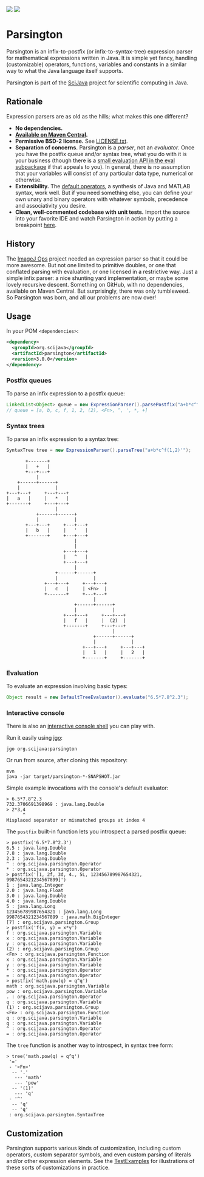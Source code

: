 [![](https://img.shields.io/maven-central/v/org.scijava/parsington.svg)](https://search.maven.org/#search%7Cgav%7C1%7Cg%3A%22org.scijava%22%20AND%20a%3A%22parsington%22)
[![](https://github.com/scijava/parsington/actions/workflows/build-main.yml/badge.svg)](https://github.com/scijava/parsington/actions/workflows/build-main.yml)

# Parsington

Parsington is an infix-to-postfix (or infix-to-syntax-tree) expression parser
for mathematical expressions written in Java. It is simple yet fancy, handling
(customizable) operators, functions, variables and constants in a similar way
to what the Java language itself supports.

Parsington is part of the [SciJava](https://scijava.org/) project
for scientific computing in Java.

## Rationale

Expression parsers are as old as the hills; what makes this one different?

* __No dependencies.__
* __[Available on Maven Central](https://search.maven.org/#search%7Cga%7C1%7Cg%3A%22org.scijava%22%20AND%20a%3A%22parsington%22).__
* __Permissive BSD-2 license.__ See [LICENSE.txt](LICENSE.txt).
* __Separation of concerns.__ Parsington is a _parser_, not an _evaluator_.
  Once you have the postfix queue and/or syntax tree, what you do with it is
  your business (though there is a [small evaluation API in the eval
  subpackage](src/main/java/org/scijava/parsington/eval) if that appeals to you).
  In general, there is no assumption that your variables will consist of any
  particular data type, numerical or otherwise.
* __Extensibility.__ The
  [default operators](src/main/java/org/scijava/parsington/Operators.java), a
  synthesis of Java and MATLAB syntax, work well. But if you need something
  else, you can define your own unary and binary operators with whatever
  symbols, precedence and associativity you desire.
* __Clean, well-commented codebase with unit tests.__ Import the source into
  your favorite IDE and watch Parsington in action by putting a breakpoint
  [here](src/main/java/org/scijava/parsington/ParseOperation.java#L70-L72).

## History

The [ImageJ Ops](https://github.com/imagej/imagej-ops) project needed an
expression parser so that it could be more awesome. But not one limited to
primitive doubles, or one that conflated parsing with evaluation, or one
licensed in a restrictive way. Just a simple infix parser: a nice shunting yard
implementation, or maybe some lovely recursive descent. Something on GitHub,
with no dependencies, available on Maven Central. But surprisingly, there was
only tumbleweed. So Parsington was born, and all our problems are now over!

## Usage

In your POM `<dependencies>`:
```xml
<dependency>
  <groupId>org.scijava</groupId>
  <artifactId>parsington</artifactId>
  <version>3.0.0</version>
</dependency>
```

### Postfix queues

To parse an infix expression to a postfix queue:
```java
LinkedList<Object> queue = new ExpressionParser().parsePostfix("a+b*c^f(1,2)'");
// queue = [a, b, c, f, 1, 2, (2), <Fn>, ^, ', *, +]
```

### Syntax trees

To parse an infix expression to a syntax tree:
```java
SyntaxTree tree = new ExpressionParser().parseTree("a+b*c^f(1,2)'");
```
```
       +-------+
       |   +   |
       +---+---+
           |
    +------+------+
    |             |
+---+---+     +---+---+
|   a   |     |   *   |
+-------+     +---+---+
                  |
           +------+------+
           |             |
       +---+---+     +---+---+
       |   b   |     |   '   |
       +-------+     +---+---+
                         |
                         |
                     +---+---+
                     |   ^   |
                     +---+---+
                         |
                  +------+------+
                  |             |
              +---+---+     +---+---+
              |   c   |     | <Fn>  |
              +-------+     +---+---+
                                |
                         +------+------+
                         |             |
                     +---+---+     +---+---+
                     |   f   |     |  (2)  |
                     +-------+     +---+---+
                                       |
                                +------+------+
                                |             |
                            +---+---+     +---+---+
                            |   1   |     |   2   |
                            +-------+     +-------+
```

### Evaluation

To evaluate an expression involving basic types:
```java
Object result = new DefaultTreeEvaluator().evaluate("6.5*7.8^2.3");
```

### Interactive console

There is also an [interactive console
shell](src/main/java/org/scijava/parsington/Main.java) you can play with.

Run it easily using [jgo](https://github.com/scijava/jgo):
```
jgo org.scijava:parsington
```

Or run from source, after cloning this repository:
```shell
mvn
java -jar target/parsington-*-SNAPSHOT.jar
```

Simple example invocations with the console's default evaluator:
```
> 6.5*7.8^2.3
732.3706691398969 : java.lang.Double
> 2*3,4
      ^
Misplaced separator or mismatched groups at index 4
```

The `postfix` built-in function lets you introspect a parsed postfix queue:
```
> postfix('6.5*7.8^2.3')
6.5 : java.lang.Double
7.8 : java.lang.Double
2.3 : java.lang.Double
^ : org.scijava.parsington.Operator
* : org.scijava.parsington.Operator
> postfix('[1, 2f, 3d, 4., 5L, 123456789987654321, 9987654321234567899]')
1 : java.lang.Integer
2.0 : java.lang.Float
3.0 : java.lang.Double
4.0 : java.lang.Double
5 : java.lang.Long
123456789987654321 : java.lang.Long
9987654321234567899 : java.math.BigInteger
[7] : org.scijava.parsington.Group
> postfix('f(x, y) = x*y')
f : org.scijava.parsington.Variable
x : org.scijava.parsington.Variable
y : org.scijava.parsington.Variable
(2) : org.scijava.parsington.Group
<Fn> : org.scijava.parsington.Function
x : org.scijava.parsington.Variable
y : org.scijava.parsington.Variable
* : org.scijava.parsington.Operator
= : org.scijava.parsington.Operator
> postfix('math.pow(q) = q^q')
math : org.scijava.parsington.Variable
pow : org.scijava.parsington.Variable
. : org.scijava.parsington.Operator
q : org.scijava.parsington.Variable
(1) : org.scijava.parsington.Group
<Fn> : org.scijava.parsington.Function
q : org.scijava.parsington.Variable
q : org.scijava.parsington.Variable
^ : org.scijava.parsington.Operator
= : org.scijava.parsington.Operator
```

The `tree` function is another way to introspect, in syntax tree form:
```
> tree('math.pow(q) = q^q')
 '='
 - '<Fn>'
  -- '.'
   --- 'math'
   --- 'pow'
  -- '(1)'
   --- 'q'
 - '^'
  -- 'q'
  -- 'q'
 : org.scijava.parsington.SyntaxTree
```

## Customization

Parsington supports various kinds of customization, including custom operators,
custom separator symbols, and even custom parsing of literals and/or other
expression elements. See the
[TestExamples](src/test/java/org/scijava/parsington/TestExamples.java) for
illustrations of these sorts of customizations in practice.
